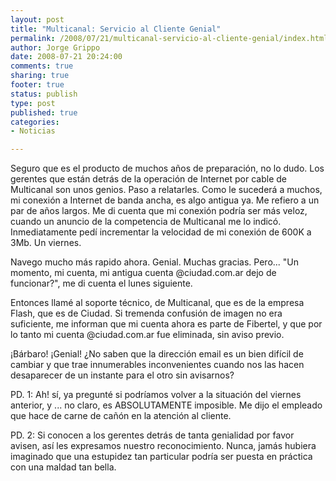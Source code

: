 ```yaml
--- 
layout: post
title: "Multicanal: Servicio al Cliente Genial"
permalink: /2008/07/21/multicanal-servicio-al-cliente-genial/index.html
author: Jorge Grippo
date: 2008-07-21 20:24:00
comments: true
sharing: true
footer: true
status: publish
type: post
published: true
categories: 
- Noticias

---
```

<!-- 57 -->
Seguro que es el producto de muchos años de preparación, no lo dudo. Los gerentes que están detrás de la operación de Internet por cable de Multicanal son unos genios. Paso a relatarles. Como le sucederá a muchos, mi conexión a Internet de banda ancha, es algo antigua ya. Me refiero a un par de años largos. Me di cuenta que mi conexión podría ser más veloz, cuando un anuncio de la competencia de Multicanal me lo indicó. Inmediatamente pedí incrementar la velocidad de mi conexión de 600K a 3Mb. Un viernes.

Navego mucho más rapido ahora. Genial. Muchas gracias. Pero... "Un momento, mi cuenta, mi antigua cuenta @ciudad.com.ar dejo de funcionar?", me di cuenta el lunes siguiente.

Entonces llamé al soporte técnico, de Multicanal, que es de la empresa Flash, que es de Ciudad. Si tremenda confusión de imagen no era suficiente, me informan que  mi cuenta ahora es parte de Fibertel, y que por lo tanto mi cuenta @ciudad.com.ar fue eliminada, sin aviso previo.

¡Bárbaro! ¡Genial! ¿No saben que la dirección email es un bien difícil de cambiar y que trae innumerables inconvenientes cuando nos las hacen desaparecer de un instante para el otro sin avisarnos?

PD. 1: Ah! sí, ya pregunté si podríamos volver a la situación del viernes anterior, y ... no claro, es ABSOLUTAMENTE imposible. Me dijo el empleado que hace de carne de cañón en la atención al cliente.

PD. 2: Si conocen a los gerentes detrás de tanta genialidad por favor avisen, así les expresamos nuestro reconocimiento. Nunca, jamás hubiera imaginado que una estupidez tan particular podría ser puesta en práctica con una maldad tan bella.

